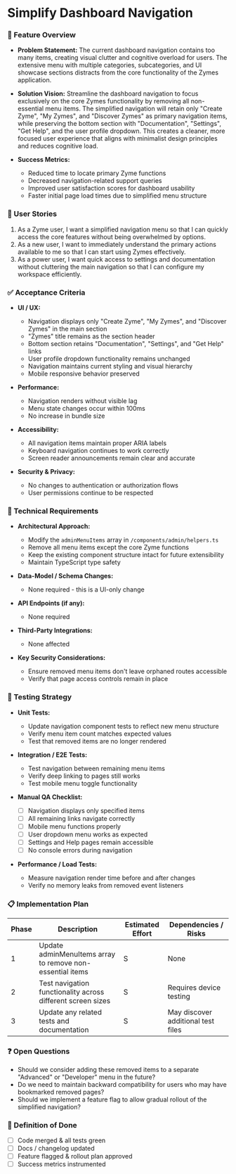 # Simplify Dashboard Navigation

### 📝 Feature Overview

- **Problem Statement:** The current dashboard navigation contains too many items, creating visual clutter and cognitive overload for users. The extensive menu with multiple categories, subcategories, and UI showcase sections distracts from the core functionality of the Zymes application.

- **Solution Vision:** Streamline the dashboard navigation to focus exclusively on the core Zymes functionality by removing all non-essential menu items. The simplified navigation will retain only "Create Zyme", "My Zymes", and "Discover Zymes" as primary navigation items, while preserving the bottom section with "Documentation", "Settings", "Get Help", and the user profile dropdown. This creates a cleaner, more focused user experience that aligns with minimalist design principles and reduces cognitive load.

- **Success Metrics:**
  - Reduced time to locate primary Zyme functions
  - Decreased navigation-related support queries
  - Improved user satisfaction scores for dashboard usability
  - Faster initial page load times due to simplified menu structure

### 👥 User Stories

1. As a Zyme user, I want a simplified navigation menu so that I can quickly access the core features without being overwhelmed by options.
2. As a new user, I want to immediately understand the primary actions available to me so that I can start using Zymes effectively.
3. As a power user, I want quick access to settings and documentation without cluttering the main navigation so that I can configure my workspace efficiently.

### ✅ Acceptance Criteria

- **UI / UX:**
  - Navigation displays only "Create Zyme", "My Zymes", and "Discover Zymes" in the main section
  - "Zymes" title remains as the section header
  - Bottom section retains "Documentation", "Settings", and "Get Help" links
  - User profile dropdown functionality remains unchanged
  - Navigation maintains current styling and visual hierarchy
  - Mobile responsive behavior preserved

- **Performance:**
  - Navigation renders without visible lag
  - Menu state changes occur within 100ms
  - No increase in bundle size

- **Accessibility:**
  - All navigation items maintain proper ARIA labels
  - Keyboard navigation continues to work correctly
  - Screen reader announcements remain clear and accurate

- **Security & Privacy:**
  - No changes to authentication or authorization flows
  - User permissions continue to be respected

### 🔧 Technical Requirements

- **Architectural Approach:**
  - Modify the `adminMenuItems` array in `/components/admin/helpers.ts`
  - Remove all menu items except the core Zyme functions
  - Keep the existing component structure intact for future extensibility
  - Maintain TypeScript type safety

- **Data-Model / Schema Changes:**
  - None required - this is a UI-only change

- **API Endpoints (if any):**
  - None required

- **Third-Party Integrations:**
  - None affected

- **Key Security Considerations:**
  - Ensure removed menu items don't leave orphaned routes accessible
  - Verify that page access controls remain in place

### 🧪 Testing Strategy

- **Unit Tests:**
  - Update navigation component tests to reflect new menu structure
  - Verify menu item count matches expected values
  - Test that removed items are no longer rendered

- **Integration / E2E Tests:**
  - Test navigation between remaining menu items
  - Verify deep linking to pages still works
  - Test mobile menu toggle functionality

- **Manual QA Checklist:**
  - [ ] Navigation displays only specified items
  - [ ] All remaining links navigate correctly
  - [ ] Mobile menu functions properly
  - [ ] User dropdown menu works as expected
  - [ ] Settings and Help pages remain accessible
  - [ ] No console errors during navigation

- **Performance / Load Tests:**
  - Measure navigation render time before and after changes
  - Verify no memory leaks from removed event listeners

### 📋 Implementation Plan

| Phase | Description                                                 | Estimated Effort | Dependencies / Risks               |
| ----- | ----------------------------------------------------------- | ---------------- | ---------------------------------- |
| 1     | Update adminMenuItems array to remove non-essential items   | S                | None                               |
| 2     | Test navigation functionality across different screen sizes | S                | Requires device testing            |
| 3     | Update any related tests and documentation                  | S                | May discover additional test files |

### ❓ Open Questions

- Should we consider adding these removed items to a separate "Advanced" or "Developer" menu in the future?
- Do we need to maintain backward compatibility for users who may have bookmarked removed pages?
- Should we implement a feature flag to allow gradual rollout of the simplified navigation?

### 🚀 Definition of Done

- [ ] Code merged & all tests green
- [ ] Docs / changelog updated
- [ ] Feature flagged & rollout plan approved
- [ ] Success metrics instrumented
